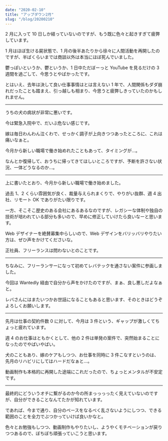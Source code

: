 ```yaml
---
date: "2020-02-10"
title: "アップダウン2月"
slug: "/blog/20200210"
---
```


2 月に入って 10 日しか経っていないのですが、もう既に色々と起きすぎて疲弊しています。

1 月はほぼ生ける屍状態で、1 月の後半あたりから徐々に人間活動を再開したのですが、半ばくらいまでは商談以外は本当にほぼ死んでいました。

鬱っぽいというか、鬱というか、1 日中ただぼーっと YouTube を見るだけの 3 週間を過ごして、今思うとやばかったです。

とはいえ、去年は決して良い仕事事情はとは言えない 1 年で、人間関係もダダ崩れだったことも踏まえ、引っ越しも相まり、今思うと疲弊しきっていたのかもしれません。

---

うちの犬の病状が非常に悪いです。

今は緊急入院中で、だいぶ危ない感じです。

嫁は毎日わんわん泣くわで、せっかく調子が上向きつつあったところに、これは痛いなぁと。

今月から新しい職場で働き始めれたこともあって、タイミングが…。

なんとか復帰して、おうちに帰ってきてほしいところですが、予断を許さない状況、一体どうなるのか…。

---

上に書いたとおり、今月から新しい職場で働き始めました。

過去 1、2 くらい雰囲気が良く、裁量与えられまくりで、やりがい抜群、週 4 出社、リモート OK でありがたい限りです。

一方、そこそこ歴史のある会社にあるあるなのですが、レガシーな体制や独自の技術が培われている部分も多いので、早めに修正していけたら良いなーと思います。

Web デザイナーを絶賛募集中らしいので、Web デザインをバリッバリやりたい方は、ぜひ声をかけてくださいな。

正社員、フリーランスは問わないとのことです。

---

ちなみに、フリーランサーになって初めてレバテックを通さない案件に参画しました。

今回は Wantedly 経由で自分から声をかけたのですが、まぁ、良し悪しだよなぁと。

レバさんにはまたいつかお世話になることもあると思います、そのときはどうぞよろしくお願いします。

---

先月は仕事の契約件数 0 に対して、今月は 3 件という、ギャップが激しくてちょっと疲れています。

週 4 のお仕事はともかくとして、他の 2 件は単発の案件で、突然始まることになったのでやばいやばい。

犬のこともあり、嫁のケアもしつつ、お仕事を同時に 3 件こなすというのは、先月のリハビリにしてはハードだなぁと…。

動画制作も本格的に再開した途端にこれだったので、ちょっとメンタルが不安定です。

---

最終的にどういうオチに繋がるのか今の所まっっっったく見えていないのですが、自分ができることなんてたかが知れています。

であれば、今まで通り、自分のペースをなるべく乱さないようにしつつ、できる範囲のことを全力でぶつかっていけば良いかなと。

色々とお勉強もしつつ、動画制作もやりたいし、ようやくモチベーションが戻りつつあるので、ぼちぼち頑張っていこうと思います。

